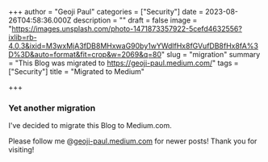 +++
author = "Geoji Paul"
categories = ["Security"]
date = 2023-08-26T04:58:36.000Z
description = ""
draft = false
image = "https://images.unsplash.com/photo-1471873357922-5cefd4632556?ixlib=rb-4.0.3&ixid=M3wxMjA3fDB8MHxwaG90by1wYWdlfHx8fGVufDB8fHx8fA%3D%3D&auto=format&fit=crop&w=2069&q=80"
slug = "migration"
summary = "This Blog was migrated to https://geoji-paul.medium.com/"
tags = ["Security"]
title = "Migrated to Medium"

+++


### Yet another migration

I've decided to migrate this Blog to Medium.com. 

Please follow me @[geoji-paul.medium.com](https://geoji-paul.medium.com/) for newer posts! Thank you for visiting!

